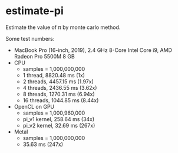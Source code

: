 # estimate-pi
Estimate the value of π by monte carlo method.

Some test numbers:
- MacBook Pro (16-inch, 2019), 2.4 GHz 8-Core Intel Core i9, AMD Radeon Pro 5500M 8 GB
- CPU
  - samples = 1,000,000,000
  - 1 thread, 8820.48 ms (1x)
  - 2 threads, 4457.15 ms (1.97x)
  - 4 threads, 2436.55 ms (3.62x)
  - 8 threads, 1270.31 ms (6.94x)
  - 16 threads, 1044.85 ms (8.44x)
- OpenCL on GPU
  - samples = 1,000,960,000
  - pi_v1 kernel, 258.64 ms (34x)
  - pi_v2 kernel, 32.69 ms (267x)
- Metal
  - samples = 1,000,000,000
  - 35.63 ms (247x)